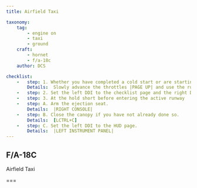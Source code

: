 ```yaml
---
title: Airfield Taxi 

taxonomy:
    tag:
        - engine on
        - taxi
        - ground
    craft:
        - hornet
        - f/a-18c
    author: DCS

checklist:
    -   step: 1. Whether you have completed a cold start or are starting the mission in a “hot” aircraft, your next step will be to taxi to  the runway. 
        Details:  Slowly advance the throttles |PAGE UP| and use the rudder pedals to steer left [Z] and right [X]. Reduce throttle by pressing |PAGE DOWN|. Holding down the Noses Wheel Steering (NWS) button, you can enable NWS HI mode enabled tighter taxi turns. Press [W] to apply wheel brakes. 
    -   step: 2. Set the left DDI to the checklist page and the right DDI to the FCS page. 
    -   step: 3. At the hold short before entering the active runway 
    -   step: A. Arm the ejection seat. 
        Details:  |RIGHT CONSOLE| 
    -   step: B. Close the canopy if you have not already done so. 
        Details:  [LCTRL+C] 
    -   step: C. Set the left DDI to the HUD page.
        Details:  |LEFT INSTRUMENT PANEL| 
---
```


## F/A-18C 
Airfield Taxi 

===
